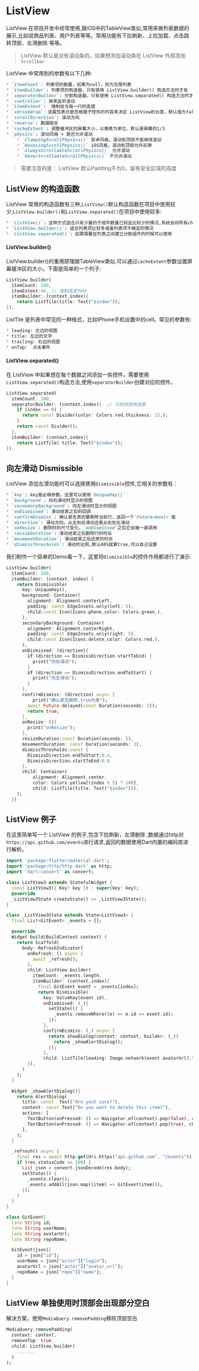 # ListView
ListView 在项目开发中经常使用,跟iOS中的TableView类似,常用来做列表数据的展示,比如说商品列表、用户列表等等。常用功能有下拉刷新、上拉加载、点击跳转顶部、左滑删除 等等。

>ListView 默认是没有滚动条的，如果想添加滚动条在 ListView 外部添加 `Scrollbar`

ListView 中常用到的参数有以下几种:
```markdown
* `itemCount`: 列表项的数量，如果为null，则为无限列表
* `itemBuilder`: 列表项的构造器，只有使用 ListView.builder() 构造方法时才有
* `separatorBuilder`: 分割构造器，只有使用 ListView.separated() 构造方法时才有
* `controller`: 用来监听滚动
* `itemExtent`:  强制给与每一行的高度
* `shrinkWrap`：该属性表示是否根据子控件的内容来决定 ListView的长度，默认值为false 。默认情况下，ListView的会在滚动方向尽可能多的占用空间。当 ListView 在一个无边界(滚动方向上)的容器中时，**`shrinkWrap` 必须为 true**
* `scrollDirection`: 滚动方向
* `reverse`: 数据取反
* `cacheExtent`: 调整缓冲区的屏幕大小，以像素为单位，默认是屏幕的1/3
* `physics`: 滚动风格 + 是否允许滚动
    * `ClampingScrollPhysics()` 安卓风格，滚动到顶部不能继续滚动
    * `BouncingScrollPhysics()` iOS风格，滚动到顶部允许反弹
    * `AlwaysScrollableScrollPhysics()` 允许滚动
    * `NeverScrollableScrollPhysics()` 不允许滚动
```

>需要注意的是： ListView 默认Padding不为0，留有安全区域的高度

## ListView 的构造函数
ListView 常用的构造函数有三种,`ListView()`默认构造函数在项目中使用较少,`ListView.builder()`和`ListView.separated()`在项目中使用较多:
```markdown
* `ListView()`: 这种方式适合只有少量的子组件数量已知且比较少的情况,系统会将所有children一次性传递给 ListView
* `ListView.builder()`: 适合列表项比较多或者列表项不确定的情况
* `ListView.separated()`: 如果需要在列表之间建立分割组件的时候可以使用
```

####  ListView.builder()
ListView.builder()的重用原理跟TableView类似,可以通过`cacheExtent`参数设置屏幕缓冲区的大小。下面是简单的一个列子:
```dart
ListView.builder(
  itemCount: 100,
  itemExtent:44, // 强制高度为44
  itemBuilder: (context,index){
    return ListTile(title: Text("$index"));
}),
```

ListTile 是列表中常见的一种格式，比如iPhone手机设置中的cell。常见的参数有:
```markdown
* leading: 左边的视图
* title: 左边的文字
* trailing: 右边的视图
* onTap:  点击事件
```

####  ListView.separated()
在 ListView 中如果想在每个数据之间添加一些控件，需要使用`ListView.separated()`构造方法,使用`separatorBuilder`创建对应的控件。
```dart
ListView.separated(
  itemCount: 100,
  separatorBuilder: (context,index){  // 分割视图构造器
    if (index == 0) {
      return const Divider(color: Colors.red,thickness: 15,);
    }
    return const Divider();
  },
  itemBuilder: (context,index){
    return ListTile( title: Text("$index"));
}),
```

## 向左滑动 Dismissible
ListView 添加左滑功能时可以选择使用`Dismissible`控件,它相关的参数有：
```markdown
* `key`: key是必填参数，这里可以使用`UniqueKey()`
* `background`: 向右滑动时显示的视图
* `secondaryBackground`: 向左滑动时显示的视图
* `onDismissed`: 滑动结束之后的回调
* `confirmDismiss`: 确认是否真的要删除当前行，返回一个`Future<bool>`值 
* `direction`: 滑动方向，从左到右滑动还是从右到左滑动
* `onResize`: 删除时的尺寸变化，`onDismissed`之后它会被一直调用
* `resizeDuration`: 滑动结束之后删除行的时长
* `movementDuration`: 滑动结束之后还原的时长
* `dismissThresholds`: 滑动的比例,默认40%就算true,可以自己设置
```

我们制作一个简单的Demo看一下，这里将`Dismissible`的控件作用都进行了演示:
```dart
ListView.builder(
  itemCount: 100,
  itemBuilder: (context, index) {
    return Dismissible(
      key: UniqueKey(),
      background: Container(
        alignment: Alignment.centerLeft,
        padding: const EdgeInsets.only(left: 5),
        child:const Icon(Icons.phone,color: Colors.green,),
      ),
      secondaryBackground: Container(
        alignment: Alignment.centerRight,
        padding: const EdgeInsets.only(right: 5),
        child:const Icon(Icons.delete,color: Colors.red,),
      ),
      onDismissed: (direction){
        if (direction == DismissDirection.startToEnd) {
          print("向右滑动");
        }
        if (direction == DismissDirection.endToStart) {
          print("向左滑动");
        }
      },
      confirmDismiss: (direction) async {
          print("确认是否删除,true为是");
        await Future.delayed(const Duration(seconds: 2));
        return true;
      },
      onResize: (){
        print("onResize");
      },
      resizeDuration:const Duration(seconds: 5),
      movementDuration: const Duration(seconds: 3),
      dismissThresholds:const {
        DismissDirection.endToStart:0.4,
        DismissDirection.startToEnd:0.8
      },
      child: Container(
          alignment: Alignment.center,
          color: Colors.yellow[(index % 5) * 100],
          child: ListTile(title: Text("$index"))),
    );
  })
```
## ListView 例子
在这里简单写一个 ListView 的例子,包含下拉刷新，左滑删除 ,数据通过http对`https://api.github.com/events`进行请求,返回的数据使用Dart内置的编码库进行解析。

```dart
import 'package:flutter/material.dart';
import 'package:http/http.dart' as http;
import 'dart:convert' as convert;

class ListView3 extends StatefulWidget {
  const ListView3({ Key? key }) : super(key: key);
  @override
  _ListView3State createState() => _ListView3State();
}

class _ListView3State extends State<ListView3> {
  final List<GitEvent> _events = [];

  @override
  Widget build(BuildContext context) {
    return Scaffold(
      body: RefreshIndicator(
        onRefresh: () async {
          await _refresh();
        },
        child: ListView.builder(
          itemCount: _events.length,
          itemBuilder: (context,index){
            final GitEvent event = _events[index];
            return Dismissible(
              key: ValueKey(event.id),
              onDismissed: (_){
                setState(() {
                  _events.removeWhere((e) => e.id == event.id);
                });
              },
              confirmDismiss: (_) async {
                return showDialog(context: context, builder: (_){
                  return _showAlertDialog();
                });
              },
              child: ListTile(leading: Image.network(event.avatarUrl),title: Text(event.userName),subtitle: Text(event.repoName),));
        }),
      )
    );
  }

  Widget _showAlertDialog(){
    return AlertDialog(
      title: const  Text("Are yout sure?"),
      content: const Text("Do you want to delete this item?"),
      actions: [
        TextButton(onPressed: () => Navigator.of(context).pop(false), child: const Text("Cancel")),
        TextButton(onPressed: () => Navigator.of(context).pop(true), child: const Text("Delete",style:  TextStyle(color: Colors.red),)),
      ],
    );
  }

  _refresh() async {
    final res = await http.get(Uri.https("api.github.com", "/events"));
    if (res.statusCode == 200) {
      List json = convert.jsonDecode(res.body);
      setState(() {
        _events.clear();
        _events.addAll(json.map((item) => GitEvent(item)));        
      });
    }
  }
}

class GitEvent{
  late String id;
  late String userName;
  late String avatarUrl;
  late String repoName;

  GitEvent(json){
    id = json["id"];
    userName = json["actor"]["login"];
    avatarUrl = json["actor"]["avatar_url"];
    repoName = json["repo"]["name"];
  }
}
```

## ListView 单独使用时顶部会出现部分空白
解决方案，使用`MediaQuery.removePadding`移除顶部空白
```dart
MediaQuery.removePadding(
  context: context,
  removeTop: true,
  child: ListView.builder(
    .......
  )
);
```
